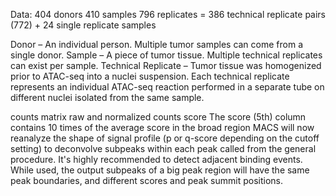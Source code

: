 Data:
404 donors
410 samples
796 replicates = 386 technical replicate pairs (772) + 24 single replicate samples 

Donor – An individual person. Multiple tumor samples can come from a single donor.
Sample – A piece of tumor tissue. Multiple technical replicates can exist per sample.
Technical Replicate – Tumor tissue was homogenized prior to ATAC-seq into a nuclei suspension. Each technical replicate represents an individual ATAC-seq reaction performed in a separate tube on different nuclei isolated from the same sample.

counts matrix
raw and normalized counts
score
The score (5th) column contains 10 times of the average score in the broad region
MACS will now reanalyze the shape of signal profile (p or q-score depending on the cutoff setting) to deconvolve subpeaks within each peak called from the general procedure. It's highly recommended to detect adjacent binding events. While used, the output subpeaks of a big peak region will have the same peak boundaries, and different scores and peak summit positions.
<!--stackedit_data:
eyJoaXN0b3J5IjpbMTUyOTg0MTg4NiwtMTQ4MjU1NjgwNCwxMj
I2OTM0MTMwLC0xNjE1Mjc4ODA0LC0xNTk2OTExMTUxLDExNDE2
Njc0MTAsNDQyODQ3MDQwLC0xODYyNTQ3NTE0XX0=
-->